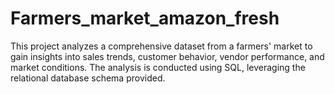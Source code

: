 # Farmers_market_amazon_fresh
 This project analyzes a comprehensive dataset from a farmers' market to gain insights into sales trends, customer behavior, vendor performance, and market conditions. The analysis is conducted using SQL, leveraging the relational database schema provided.

